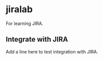 # jiralab
For learning JIRA.

## Integrate with JIRA
Add a line here to test integration with JIRA.

